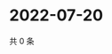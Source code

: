 # 2022-07-20

共 0 条

<!-- BEGIN WEIBO -->
<!-- 最后更新时间 Wed Jul 20 2022 02:21:35 GMT+0800 (China Standard Time) -->

<!-- END WEIBO -->
